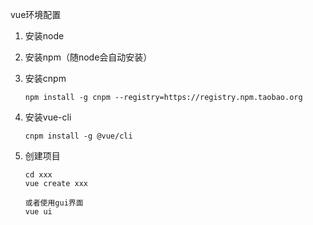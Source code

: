 vue环境配置

1. 安装node

2. 安装npm（随node会自动安装）

3. 安装cnpm 

   ```
   npm install -g cnpm --registry=https://registry.npm.taobao.org
   ```

   

4. 安装vue-cli

   ```
   cnpm install -g @vue/cli
   ```

5. 创建项目

   ```
   cd xxx
   vue create xxx
   ```

   ```
   或者使用gui界面
   vue ui
   ```

   

